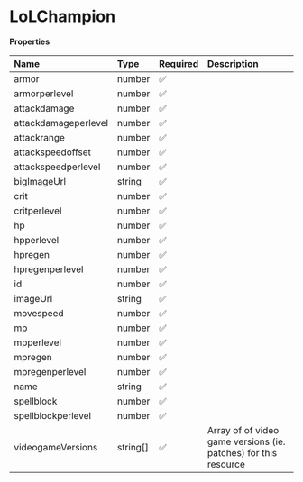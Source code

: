 # LoLChampion

**Properties**

| Name                 | Type     | Required | Description                                                     |
| :------------------- | :------- | :------- | :-------------------------------------------------------------- |
| armor                | number   | ✅       |                                                                 |
| armorperlevel        | number   | ✅       |                                                                 |
| attackdamage         | number   | ✅       |                                                                 |
| attackdamageperlevel | number   | ✅       |                                                                 |
| attackrange          | number   | ✅       |                                                                 |
| attackspeedoffset    | number   | ✅       |                                                                 |
| attackspeedperlevel  | number   | ✅       |                                                                 |
| bigImageUrl          | string   | ✅       |                                                                 |
| crit                 | number   | ✅       |                                                                 |
| critperlevel         | number   | ✅       |                                                                 |
| hp                   | number   | ✅       |                                                                 |
| hpperlevel           | number   | ✅       |                                                                 |
| hpregen              | number   | ✅       |                                                                 |
| hpregenperlevel      | number   | ✅       |                                                                 |
| id                   | number   | ✅       |                                                                 |
| imageUrl             | string   | ✅       |                                                                 |
| movespeed            | number   | ✅       |                                                                 |
| mp                   | number   | ✅       |                                                                 |
| mpperlevel           | number   | ✅       |                                                                 |
| mpregen              | number   | ✅       |                                                                 |
| mpregenperlevel      | number   | ✅       |                                                                 |
| name                 | string   | ✅       |                                                                 |
| spellblock           | number   | ✅       |                                                                 |
| spellblockperlevel   | number   | ✅       |                                                                 |
| videogameVersions    | string[] | ✅       | Array of of video game versions (ie. patches) for this resource |
